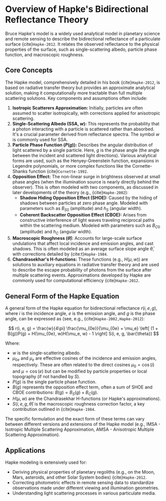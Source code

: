 # Overview of Hapke's Bidirectional Reflectance Theory

Bruce Hapke's model is a widely used analytical model in planetary science and remote sensing to describe the bidirectional reflectance of a particulate surface {cite}`Hapke-2012`. It relates the observed reflectance to the physical properties of the surface, such as single-scattering albedo, particle phase function, and macroscopic roughness.

## Core Concepts

The Hapke model, comprehensively detailed in his book {cite}`Hapke-2012`, is based on radiative transfer theory but provides an approximate analytical solution, making it computationally more tractable than full multiple scattering solutions. Key components and assumptions often include:

1.  **Isotropic Scatterers Approximation:** Initially, particles are often assumed to scatter isotropically, with corrections applied for anisotropic scattering.
2.  **Single-Scattering Albedo (SSA, $w$):** This represents the probability that a photon interacting with a particle is scattered rather than absorbed. It's a crucial parameter derived from reflectance spectra. The symbol $w$ is commonly used for SSA.
3.  **Particle Phase Function ($P(g)$):** Describes the angular distribution of light scattered by a single particle. Here, $g$ is the phase angle (the angle between the incident and scattered light directions). Various analytical forms are used, such as the Henyey-Greenstein function, expansions in Legendre polynomials, or more complex functions like the Cornette-Shanks function {cite}`Cornette-1992`.
4.  **Opposition Effect:** The non-linear surge in brightness observed at small phase angles (when the illumination source is nearly directly behind the observer). This is often modeled with two components, as discussed in later developments of the theory (e.g., {cite}`Hapke-2002`):
    - **Shadow Hiding Opposition Effect (SHOE):** Caused by the hiding of shadows between particles at zero phase angle. Modeled with parameters such as $B_{S0}$ (amplitude) and $h_S$ (angular width).
    - **Coherent Backscatter Opposition Effect (CBOE):** Arises from constructive interference of light waves traveling reciprocal paths within the scattering medium. Modeled with parameters such as $B_{C0}$ (amplitude) and $h_C$ (angular width).
5.  **Macroscopic Roughness ($\bar{\theta}$):** Accounts for large-scale surface undulations that affect local incidence and emission angles, and cast shadows. This is often modeled as an average surface slope angle $\bar{\theta}$, with corrections detailed by {cite:t}`Hapke-1984`.
6.  **Chandrasekhar's H-functions:** These functions (e.g., $H(\mu, w)$) are solutions to auxiliary equations in radiative transfer theory and are used to describe the escape probability of photons from the surface after multiple scattering events. Approximations developed by Hapke are commonly used for computational efficiency {cite}`Hapke-2012`.

## General Form of the Hapke Equation

A general form of the Hapke equation for bidirectional reflectance $r(i, e, g)$, where $i$ is the incidence angle, $e$ is the emission angle, and $g$ is the phase angle, can be expressed as (see, e.g., {cite}`Hapke-2002,Hapke-2012`):

$$
r(i, e, g) = \frac{w}{4\pi} \frac{\mu_{0e}}{\mu_{0e} + \mu_e} \left[ (1 + B(g))P(g) + H(\mu_{0e}, w)H(\mu_e, w) - 1 \right] S(i, e, g, \bar{\theta})
$$

Where:

- $w$ is the single-scattering albedo.
- $\mu_{0e}$ and $\mu_e$ are effective cosines of the incidence and emission angles, respectively. These are often related to the direct cosines $\mu_0 = \cos(i)$ and $\mu = \cos(e)$ but can be modified by particle properties or local topography (if not handled by $S$).
- $P(g)$ is the single particle phase function.
- $B(g)$ represents the opposition effect term, often a sum of SHOE and CBOE contributions: $B(g) = B_S(g) + B_C(g)$.
- $H(\mu, w)$ are the Chandrasekhar H-functions (or Hapke's approximations).
- $S(i, e, g, \bar{\theta})$ is the macroscopic roughness correction factor, a key contribution outlined in {cite}`Hapke-1984`.

The specific formulation and the exact form of these terms can vary between different versions and extensions of the Hapke model (e.g., IMSA - Isotropic Multiple Scattering Approximation, AMSA - Anisotropic Multiple Scattering Approximation).

## Applications

Hapke modeling is extensively used for:

- Deriving physical properties of planetary regoliths (e.g., on the Moon, Mars, asteroids, and other Solar System bodies) {cite}`Hapke-2012`.
- Correcting photometric effects in remote sensing data to standardize observations made under different viewing and illumination geometries.
- Understanding light scattering processes in various particulate media.
